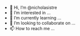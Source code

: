 - 👋 Hi, I’m @nicholasistre
- 👀 I’m interested in ...
- 🌱 I’m currently learning ...
- 💞️ I’m looking to collaborate on ...
- 📫 How to reach me ...

<!---
nicholasistre/nicholasistre is a ✨ special ✨ repository because its `README.md` (this file) appears on your GitHub profile.
You can click the Preview link to take a look at your changes.
--->
